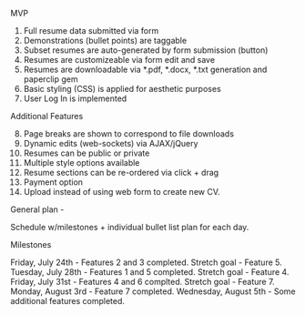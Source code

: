 MVP

1. Full resume data submitted via form 
2. Demonstrations (bullet points) are taggable
3. Subset resumes are auto-generated by form submission (button)
4. Resumes are customizeable via form edit and save
5. Resumes are downloadable via *.pdf, *.docx, *.txt generation and paperclip gem
6. Basic styling (CSS) is applied for aesthetic purposes
7. User Log In is implemented

Additional Features

8. Page breaks are shown to correspond to file downloads
9. Dynamic edits (web-sockets) via AJAX/jQuery
10. Resumes can be public or private
11. Multiple style options available
12. Resume sections can be re-ordered via click + drag
13. Payment option 
14. Upload instead of using web form to create new CV.

General plan - 

Schedule w/milestones + individual bullet list plan for each day.

Milestones

Friday, July 24th - Features 2 and 3 completed. Stretch goal - Feature 5.
Tuesday, July 28th - Features 1 and 5 completed. Stretch goal - Feature 4.
Friday, July 31st - Features 4 and 6 complted. Stretch goal - Feature 7.
Monday, August 3rd - Feature 7 completed. 
Wednesday, August 5th - Some additional features completed. 


